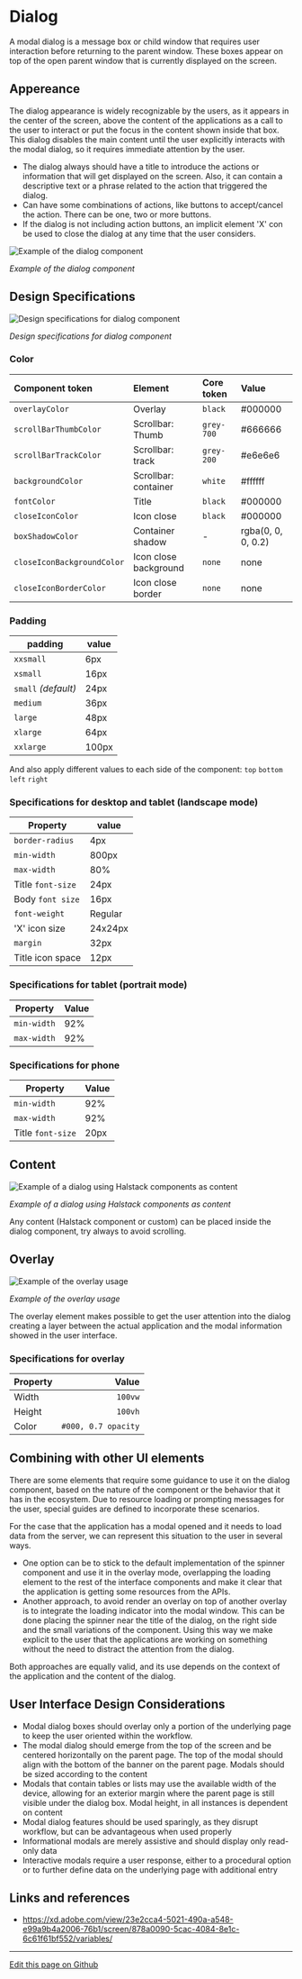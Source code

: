 # Dialog

A modal dialog is a message box or child window that requires user interaction before returning to the parent window. These boxes appear on top of the open parent window that is currently displayed on the screen.

## Appereance

The dialog appearance is widely recognizable by the users, as it appears in the center of the screen, above the content of the applications as a call to the user to interact or put the focus in the content shown inside that box.
This dialog disables the main content until the user explicitly interacts with the modal dialog, so it requires immediate attention by the user.

* The dialog always should have a title to introduce the actions or information that will get displayed on the screen. Also, it can contain a descriptive text or a phrase related to the action that triggered the dialog.
* Can have some combinations of actions, like buttons to accept/cancel the action. There can be one, two or more buttons.
* If the dialog is not including action buttons, an implicit element 'X' con be used to close the dialog at any time that the user considers.


![Example of the dialog component](images/dialog_mode_content.png)

_Example of the dialog component_


## Design Specifications

![Design specifications for dialog component](images/dialog_specs.png)

_Design specifications for dialog component_

### Color

| Component token                | Element                     | Core token                    |  Value                 |
| :----------------------------- | :-------------------------  | :---------------------------  | :--------------------  |
| `overlayColor`                 | Overlay                     | `black`                       | #000000                |
| `scrollBarThumbColor`          | Scrollbar: Thumb            | `grey-700`                    | #666666                |
| `scrollBarTrackColor`          | Scrollbar: track            | `grey-200`                    | #e6e6e6                |
| `backgroundColor`              | Scrollbar: container        | `white`                       | #ffffff                |
| `fontColor`                    | Title                       | `black`                       | #000000                |
| `closeIconColor`               | Icon close                  | `black`                       | #000000                |
| `boxShadowColor`               | Container shadow            | -                             | rgba(0, 0, 0, 0.2)     |
| `closeIconBackgroundColor`     | Icon close background       | `none`                        | none                   |
| `closeIconBorderColor`         | Icon close border           | `none`                        | none                   |

### Padding

padding | value
-- | --
`xxsmall` | 6px
`xsmall` | 16px
`small` _(default)_ | 24px
`medium` | 36px
`large` | 48px
`xlarge` | 64px
`xxlarge` | 100px

And also apply different values to each side of the component:
`top` `bottom` `left` `right`

### Specifications for desktop and tablet (landscape mode)

| Property               |  value |
| ---------------------  | ----------------- |
| `border-radius`        |               4px |
| `min-width`            |             800px |
| `max-width`            |               80% |
| Title `font-size`      |              24px |
| Body `font size`       |              16px |
| `font-weight`          |           Regular |
| 'X' icon size          |           24x24px |
| `margin`               |              32px |
| Title icon space       |              12px |


### Specifications for tablet (portrait mode)

| Property         | Value   |
| ---------------  | ------  |
| `min-width`      | 92%     |
| `max-width`      | 92%     |


### Specifications for phone

| Property           |   Value |
| ------------------ | ------  |
| `min-width`        |  92%    |
| `max-width`        |  92%    |
| Title `font-size`  |  20px   |

## Content

![Example of a dialog using Halstack components as content](images/dialog_content.png)

_Example of a dialog using Halstack components as content_

Any content (Halstack component or custom) can be placed inside the dialog component, try always to avoid scrolling.


## Overlay

![Example of the overlay usage](images/dialog_overlay.png)

_Example of the overlay usage_

The overlay element makes possible to get the user attention into the dialog creating a layer between the actual application and the modal information showed in the user interface.

### Specifications for overlay

| Property |               Value |
| -------- | ------------------: |
| Width    |             `100vw` |
| Height   |             `100vh` |
| Color    | `#000, 0.7 opacity` |


## Combining with other UI elements

There are some elements that require some guidance to use it on the dialog component, based on the nature of the component or the behavior that it has in the ecosystem. Due to resource loading or prompting messages for the user, special guides are defined to incorporate these scenarios.

For the case that the application has a modal opened and it needs to load data from the server, we can represent this situation to the user in several ways.

- One option can be to stick to the default implementation of the spinner component and use it in the overlay mode, overlapping the loading element to the rest of the interface components and make it clear that the application is getting some resources from the APIs.
- Another approach, to avoid render an overlay on top of another overlay is to integrate the loading indicator into the modal window. This can be done placing the spinner near the title of the dialog, on the right side and the small variations of the component. Using this way we make explicit to the user that the applications are working on something without the need to distract the attention from the dialog.

Both approaches are equally valid, and its use depends on the context of the application and the content of the dialog.

## User Interface Design Considerations

- Modal dialog boxes should overlay only a portion of the underlying page to keep the user oriented within the workflow.
- The modal dialog should emerge from the top of the screen and be centered horizontally on the parent page. The top of the modal should align with the bottom of the banner on the parent page. Modals should be sized according to the content
- Modals that contain tables or lists may use the available width of the device, allowing for an exterior margin where the parent page is still visible under the dialog box. Modal height, in all instances is dependent on content
- Modal dialog features should be used sparingly, as they disrupt workflow, but can be advantageous when used properly
- Informational modals are merely assistive and should display only read-only data
- Interactive modals require a user response, either to a procedural option or to further define data on the underlying page with additional entry

## Links and references

- https://xd.adobe.com/view/23e2cca4-5021-490a-a548-e99a9b4a2006-76b1/screen/878a0090-5cac-4084-8e1c-6c61f61bf552/variables/

____________________________________________________________

[Edit this page on Github](https://github.com/dxc-technology/halstack-style-guide/blob/master/guidelines/components/dialog/README.md)
